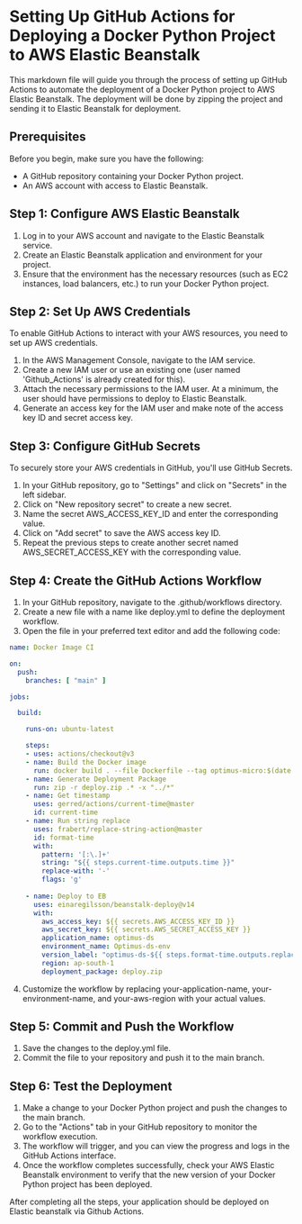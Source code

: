 # Setting Up GitHub Actions for Deploying a Docker Python Project to AWS Elastic Beanstalk

This markdown file will guide you through the process of setting up GitHub Actions to automate the deployment of a Docker Python project to AWS Elastic Beanstalk. The deployment will be done by zipping the project and sending it to Elastic Beanstalk for deployment.

## Prerequisites

Before you begin, make sure you have the following:

- A GitHub repository containing your Docker Python project.
- An AWS account with access to Elastic Beanstalk.

## Step 1: Configure AWS Elastic Beanstalk

1. Log in to your AWS account and navigate to the Elastic Beanstalk service.
2. Create an Elastic Beanstalk application and environment for your project.
3. Ensure that the environment has the necessary resources (such as EC2 instances, load balancers, etc.) to run your Docker Python project.

## Step 2: Set Up AWS Credentials

To enable GitHub Actions to interact with your AWS resources, you need to set up AWS credentials.

1. In the AWS Management Console, navigate to the IAM service.
2. Create a new IAM user or use an existing one (user named 'Github_Actions' is already created for this).
3. Attach the necessary permissions to the IAM user. At a minimum, the user should have permissions to deploy to Elastic Beanstalk.
4. Generate an access key for the IAM user and make note of the access key ID and secret access key.

## Step 3: Configure GitHub Secrets

To securely store your AWS credentials in GitHub, you'll use GitHub Secrets.

1. In your GitHub repository, go to "Settings" and click on "Secrets" in the left sidebar.
2. Click on "New repository secret" to create a new secret.
3. Name the secret AWS_ACCESS_KEY_ID and enter the corresponding value.
4. Click on "Add secret" to save the AWS access key ID.
5. Repeat the previous steps to create another secret named AWS_SECRET_ACCESS_KEY with the corresponding value.

## Step 4: Create the GitHub Actions Workflow

1. In your GitHub repository, navigate to the .github/workflows directory.
2. Create a new file with a name like deploy.yml to define the deployment workflow.
3. Open the file in your preferred text editor and add the following code:

```yaml
name: Docker Image CI

on:
  push:
    branches: [ "main" ]

jobs:

  build:

    runs-on: ubuntu-latest

    steps:
    - uses: actions/checkout@v3
    - name: Build the Docker image
      run: docker build . --file Dockerfile --tag optimus-micro:$(date +%s)
    - name: Generate Deployment Package
      run: zip -r deploy.zip .* -x "../*"
    - name: Get timestamp
      uses: gerred/actions/current-time@master
      id: current-time 
    - name: Run string replace
      uses: frabert/replace-string-action@master
      id: format-time
      with:
        pattern: '[:\.]+'
        string: "${{ steps.current-time.outputs.time }}"
        replace-with: '-'
        flags: 'g'
        
    - name: Deploy to EB
      uses: einaregilsson/beanstalk-deploy@v14
      with:
        aws_access_key: ${{ secrets.AWS_ACCESS_KEY_ID }}
        aws_secret_key: ${{ secrets.AWS_SECRET_ACCESS_KEY }}
        application_name: optimus-ds
        environment_name: Optimus-ds-env
        version_label: "optimus-ds-${{ steps.format-time.outputs.replaced }}"
        region: ap-south-1
        deployment_package: deploy.zip
   ```

4. Customize the workflow by replacing your-application-name, your-environment-name, and your-aws-region with your actual values.

## Step 5: Commit and Push the Workflow

1. Save the changes to the deploy.yml file.
2. Commit the file to your repository and push it to the main branch.

## Step 6: Test the Deployment

1. Make a change to your Docker Python project and push the changes to the main branch.
2. Go to the "Actions" tab in your GitHub repository to monitor the workflow execution.
3. The workflow will trigger, and you can view the progress and logs in the GitHub Actions interface.
4. Once the workflow completes successfully, check your AWS Elastic Beanstalk environment to verify that the new version of your Docker Python project has been deployed.

After completing all the steps, your application should be deployed on Elastic beanstalk via Github Actions.

